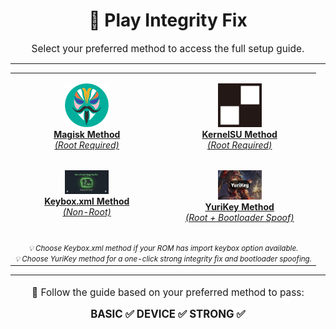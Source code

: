 <h1 align="center">🎯 Play Integrity Fix</h1>

<p align="center" style="font-size: 1.1em; margin-bottom: 10px;">
  Select your preferred method to access the full setup guide.
</p>

---

<div align="center">
  <table style="border-spacing: 15px;">
    <tr>
      <td align="center" width="50%" style="vertical-align: top; padding: 16px;">
        <a href="https://github.com/yadavnikhil03/Play-integrity-fix-guide/blob/main/guide/new_guide.md" target="_blank">
          <img src="https://raw.githubusercontent.com/yadavnikhil03/Play-integrity-fix-guide/main/assets/magisk.png" width="70"/><br/>
          <strong>Magisk Method</strong><br/>
          <em>(Root Required)</em>
        </a>
      </td>
      <td align="center" width="50%" style="vertical-align: top; padding: 16px;">
        <a href="https://github.com/yadavnikhil03/Play-integrity-fix-guide/blob/main/guide/new_guide.md" target="_blank">
          <img src="https://raw.githubusercontent.com/yadavnikhil03/Play-integrity-fix-guide/main/assets/ksu.png" width="70"/><br/>
          <strong>KernelSU Method</strong><br/>
          <em>(Root Required)</em>
        </a>
      </td>
    </tr>
    <tr>
      <td align="center" width="50%" style="vertical-align: top; padding: 16px;">
        <a href="https://github.com/yadavnikhil03/Play-integrity-fix-guide/blob/main/guide/keybox_guide.md" target="_blank">
          <img src="https://raw.githubusercontent.com/yadavnikhil03/Play-integrity-fix-guide/main/assets/keybox_banner.png" width="70"/><br/>
          <strong>Keybox.xml Method</strong><br/>
          <em>(Non-Root)</em>
        </a>
      </td>
      <td align="center" width="50%" style="vertical-align: top; padding: 16px;">
        <a href="https://github.com/yadavnikhil03/Play-integrity-fix-guide/blob/main/guide/yurikey_guide.md" target="_blank">
          <img src="https://raw.githubusercontent.com/yadavnikhil03/Play-integrity-fix-guide/main/assets/yurikey.png" width="70"/><br/>
          <strong>YuriKey Method</strong><br/>
          <em>(Root + Bootloader Spoof)</em>
        </a>
      </td>
    </tr>
    <tr>
      <td align="center" colspan="2" style="padding-top: 15px;">
        <small><em>💡 Choose Keybox.xml method if your ROM has import keybox option available.<br/>
        💡 Choose YuriKey method for a one-click strong integrity fix and bootloader spoofing.</em></small>
      </td>
    </tr>
  </table>
</div>

---

<p align="center" style="font-size: 1.1em; margin-top: 18px;">
  📘 Follow the guide based on your preferred method to pass:
</p>

<p align="center" style="font-size: 1.2em; margin-top: 8px;">
  <strong>BASIC ✅ DEVICE ✅ STRONG ✅</strong>
</p>
